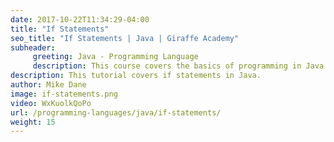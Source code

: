 ```yaml
---
date: 2017-10-22T11:34:29-04:00
title: "If Statements"
seo_title: "If Statements | Java | Giraffe Academy"
subheader:
     greeting: Java - Programming Language
     description: This course covers the basics of programming in Java. Work your way through the videos and we'll teach you everything you need to know to start your programming journey!
description: This tutorial covers if statements in Java.
author: Mike Dane
image: if-statements.png
video: WxKuolkQoPo
url: /programming-languages/java/if-statements/
weight: 15
---
```

